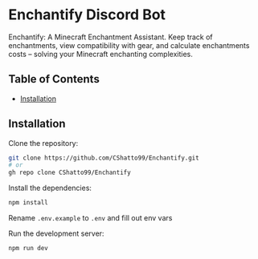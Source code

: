 # Enchantify Discord Bot

Enchantify: A Minecraft Enchantment Assistant. Keep track of enchantments, view compatibility with gear, and calculate enchantments costs – solving your Minecraft enchanting complexities.

## Table of Contents

- [Installation](#installation)

## Installation

Clone the repository:

```bash
git clone https://github.com/CShatto99/Enchantify.git
# or
gh repo clone CShatto99/Enchantify
```

Install the dependencies:

```bash
npm install
```

Rename `.env.example` to `.env` and fill out env vars

Run the development server:

```bash
npm run dev
```
